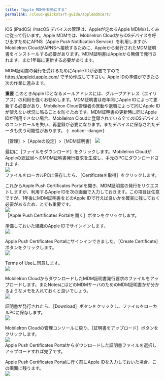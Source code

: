 ```yaml
---
title: "Apple MDMを有効にする"
permalink: /cloud-quickstart-guide/applemdmcert/
---
```

iOS (iPadOS) /macOS デバイスの管理は、Appleが定めるApple MDMのしくみに従って行います。Apple MDMでは、MobileIron CloudからiOSデバイスを呼び出すためにAPNS（Apple Push Notification Service）を利用しますが、MobileIron CloudがAPNSへ接続するために、Appleから発行されたMDM証明書をインストールする必要があります。MDM証明書はAppleから無償で発行されます。また1年毎に更新する必要があります。

MDM証明書の発行を受けるためにApple IDが必要ですので https://appleid.apple.com/ で予め作成して下さい。Apple IDの準備ができたら次の作業に進みます。

**重要** このときApple IDとなるメールアドレスには、グループアドレス（エイリアス）の利用を強くお勧めします。MDM証明書は毎年同じApple IDによって更新する必要があり、MobileIron Cloud管理者の異動や退職によって同じApple IDが使えない状況に陥ることを防ぐためです。MDM証明書の更新時に同じApple IDが利用できない場合、MobileIron Cloudに登録されている全てのiOSデバイスのコントロールを失い、再登録が必要になります。またデバイスに保存されたデータも失う可能性があります。
{: .notice--danger}

［管理］>［Appleの設定］>［MDM証明書］
![](/assets/cloud-quickstart-guide/images/14B96DC2-2A1F-40A1-B1C7-6F65DD76AD2D.png)

最初に［ファイルをダウンロード］をクリックします。MobileIron CloudがAppleの認証局へのMDM証明書発行要求を生成し、手元のPCにダウンロードされます。  
![](/assets/cloud-quickstart-guide/images/7B4D0199-3D00-4325-B6E6-B5D9B0C2F999.png)  
ファイルをローカルPCに保存したら、［Certificateを取得］をクリックします。

これからApple Push Certificates Portalを開き、MDM証明書の発行をリクエストしますが、利用するApple IDを次の画面で入力しておきます。この項目は任意ですが、1年後にMDM証明書をどのApple IDで行えば良いかを確実に残しておく必要があるため、とても重要です。  
![](/assets/cloud-quickstart-guide/images/91A5BB2F-8407-44E4-B779-297266A14602.png)  
［Apple Push Certificates Portalを開く］ボタンをクリックします。

準備しておいた組織のApple IDでサインインします。  
![](/assets/cloud-quickstart-guide/images/3EBFE5BA-09A5-4EB2-9368-1601701914E8.png)

Apple Push Certificates Portalにサインインできました。［Create Certificate］ボタンをクリックします。  
![](/assets/cloud-quickstart-guide/images/E2B0620D-14DF-41B0-A1FC-56C5DDC4EC0B.png)

Terms of Useに同意します。  
![](/assets/cloud-quickstart-guide/images/AFDEA3E2-174D-4CAF-8C45-6ECBDF8F829A.png)

MobileIron CloudからダウンロードしたMDM証明書発行要求のファイルをアップロードします。またNotesにはどのMDMサーバのためのMDM証明書かが分かるようなメモを入れておくと良いでしょう。  
![](/assets/cloud-quickstart-guide/images/6920EF71-2965-4AE5-8DF1-E9B6319C1736.png)

証明書が発行されたら、［Download］ボタンをクリックし、ファイルをローカルPCに保存します。  
![](/assets/cloud-quickstart-guide/images/EFE031AE-EDB9-4550-9672-45DB6969F662.png)

MobileIron Cloudの管理コンソールに戻り、［証明書をアップロード］ボタンをクリックします。  
![](/assets/cloud-quickstart-guide/images/FAFA1A17-2A14-488A-A237-88A154837361.png)  
Apple Push Certificates Portalからダウンロードした証明書ファイルを選択しアップロードすれば完了です。

Apple Push Certificates Portalに行く前にApple IDを入力しておいた場合、この画面に残ります。  
![](/assets/cloud-quickstart-guide/images/BC2557B3-8322-4713-920C-3676F7AE3415.png)
